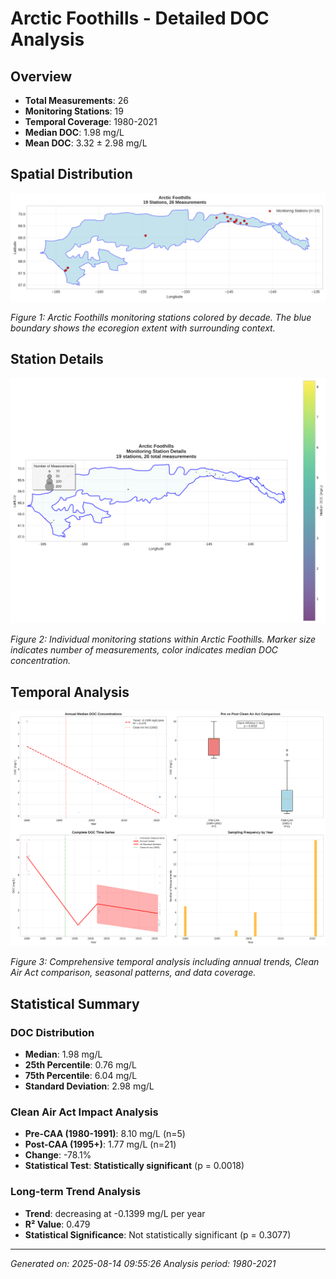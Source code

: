 # Arctic Foothills - Detailed DOC Analysis

## Overview
- **Total Measurements**: 26
- **Monitoring Stations**: 19
- **Temporal Coverage**: 1980-2021
- **Median DOC**: 1.98 mg/L
- **Mean DOC**: 3.32 ± 2.98 mg/L

## Spatial Distribution

![Ecoregion Overview](Arctic_Foothills_overview_map.png)

*Figure 1: Arctic Foothills monitoring stations colored by decade. The blue boundary shows the ecoregion extent with surrounding context.*

## Station Details

![Station Details](Arctic_Foothills_stations.png)

*Figure 2: Individual monitoring stations within Arctic Foothills. Marker size indicates number of measurements, color indicates median DOC concentration.*

## Temporal Analysis

![Time Series Analysis](Arctic_Foothills_timeseries.png)

*Figure 3: Comprehensive temporal analysis including annual trends, Clean Air Act comparison, seasonal patterns, and data coverage.*

## Statistical Summary

### DOC Distribution
- **Median**: 1.98 mg/L
- **25th Percentile**: 0.76 mg/L  
- **75th Percentile**: 6.04 mg/L
- **Standard Deviation**: 2.98 mg/L

### Clean Air Act Impact Analysis

- **Pre-CAA (1980-1991)**: 8.10 mg/L (n=5)
- **Post-CAA (1995+)**: 1.77 mg/L (n=21)
- **Change**: -78.1%
- **Statistical Test**: **Statistically significant** (p = 0.0018)

### Long-term Trend Analysis

- **Trend**: decreasing at -0.1399 mg/L per year
- **R² Value**: 0.479
- **Statistical Significance**: Not statistically significant (p = 0.3077)


---
*Generated on: 2025-08-14 09:55:26*
*Analysis period: 1980-2021*
